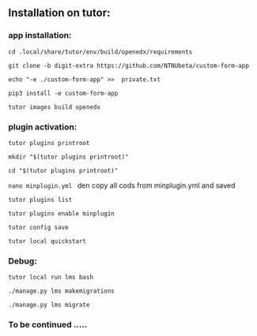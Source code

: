 
## Installation on tutor:

### app installation:

`cd .local/share/tutor/env/build/openedx/requirements   `

`git clone -b digit-extra https://github.com/NTNUbeta/custom-form-app `

`echo "-e ./custom-form-app" >>  private.txt `

`pip3 install -e custom-form-app `

`tutor images build openedx  `


### plugin activation:

`tutor plugins printroot  `

`mkdir "$(tutor plugins printroot)" `

`cd "$(tutor plugins printroot)" `

`nano minplugin.yml ` den copy all cods from minplugin.yml and saved

`tutor plugins list `

`tutor plugins enable minplugin `

`tutor config save `

`tutor local quickstart `

### Debug:

`tutor local run lms bash `

`./manage.py lms makemigrations `

`./manage.py lms migrate `

###     To be continued .....
